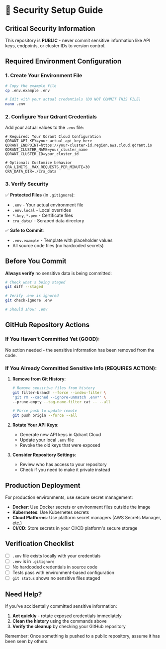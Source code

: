 # 🔐 Security Setup Guide

## Critical Security Information

This repository is **PUBLIC** - never commit sensitive information like API keys, endpoints, or cluster IDs to version control.

## Required Environment Configuration

### 1. Create Your Environment File

```bash
# Copy the example file
cp .env.example .env

# Edit with your actual credentials (DO NOT COMMIT THIS FILE)
nano .env
```

### 2. Configure Your Qdrant Credentials

Add your actual values to the `.env` file:

```env
# Required: Your Qdrant Cloud Configuration
QDRANT_API_KEY=your_actual_api_key_here
QDRANT_ENDPOINT=https://your-cluster-id.region.aws.cloud.qdrant.io
QDRANT_CLUSTER_NAME=your_cluster_name
QDRANT_CLUSTER_ID=your_cluster_id

# Optional: Customize behavior
CRA_LIMITS__MAX_REQUESTS_PER_MINUTE=30
CRA_DATA_DIR=./cra_data
```

### 3. Verify Security

✅ **Protected Files** (in `.gitignore`):
- `.env` - Your actual environment file
- `.env.local` - Local overrides
- `*.key`, `*.pem` - Certificate files
- `cra_data/` - Scraped data directory

✅ **Safe to Commit**:
- `.env.example` - Template with placeholder values
- All source code files (no hardcoded secrets)

## Before You Commit

**Always verify** no sensitive data is being committed:

```bash
# Check what's being staged
git diff --staged

# Verify .env is ignored
git check-ignore .env

# Should show: .env
```

## GitHub Repository Actions

### If You Haven't Committed Yet (GOOD):
No action needed - the sensitive information has been removed from the code.

### If You Already Committed Sensitive Info (REQUIRES ACTION):

1. **Remove from Git History**:
   ```bash
   # Remove sensitive files from history
   git filter-branch --force --index-filter \
   'git rm --cached --ignore-unmatch .env*' \
   --prune-empty --tag-name-filter cat -- --all
   
   # Force push to update remote
   git push origin --force --all
   ```

2. **Rotate Your API Keys**:
   - Generate new API keys in Qdrant Cloud
   - Update your local `.env` file
   - Revoke the old keys that were exposed

3. **Consider Repository Settings**:
   - Review who has access to your repository
   - Check if you need to make it private instead

## Production Deployment

For production environments, use secure secret management:

- **Docker**: Use Docker secrets or environment files outside the image
- **Kubernetes**: Use Kubernetes secrets
- **Cloud Platforms**: Use platform secret managers (AWS Secrets Manager, etc.)
- **CI/CD**: Store secrets in your CI/CD platform's secure storage

## Verification Checklist

- [ ] `.env` file exists locally with your credentials
- [ ] `.env` is in `.gitignore` 
- [ ] No hardcoded credentials in source code
- [ ] Tests pass with environment-based configuration
- [ ] `git status` shows no sensitive files staged

## Need Help?

If you've accidentally committed sensitive information:
1. **Act quickly** - rotate exposed credentials immediately
2. **Clean the history** using the commands above
3. **Verify the cleanup** by checking your GitHub repository

Remember: Once something is pushed to a public repository, assume it has been seen by others.
